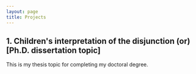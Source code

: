 ```yaml
---
layout: page
title: Projects
---
```


<h2> 1. Children's interpretation of the disjunction (or) [Ph.D. dissertation topic] </h2>

This is my thesis topic for completing my doctoral degree. 

